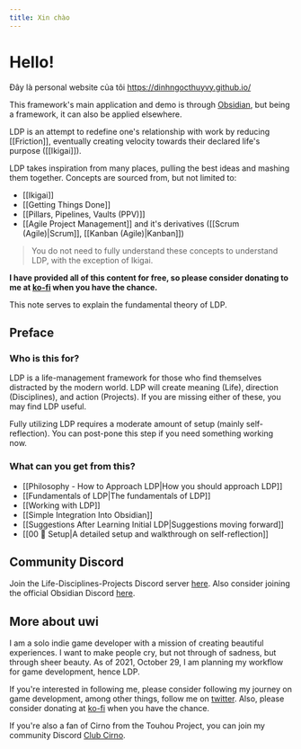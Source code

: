 ```yaml
---
title: Xin chào
---
```


# Hello!

Đây là personal website của tôi https://dinhngocthuyvy.github.io/

This framework's main application and demo is through [Obsidian](https://obsidian.md/), but being a framework, it can also be applied elsewhere.

LDP is an attempt to redefine one's relationship with work by reducing [[Friction]], eventually creating velocity towards their declared life's purpose ([[Ikigai]]).

LDP takes inspiration from many places, pulling the best ideas and mashing them together. Concepts are sourced from, but not limited to:
- [[Ikigai]]
- [[Getting Things Done]]
- [[Pillars, Pipelines, Vaults (PPV)]]
- [[Agile Project Management]] and it's derivatives ([[Scrum (Agile)|Scrum]], [[Kanban (Agile)|Kanban]])

> You do not need to fully understand these concepts to understand LDP, with the exception of Ikigai.

**I have provided all of this content for free, so please consider donating to me at [ko-fi](https://ko-fi.com/uwidev) when you have the chance.**

This note serves to explain the fundamental theory of LDP. 

## Preface
### Who is this for?
LDP is a life-management framework for those who find themselves distracted by the modern world. LDP will create meaning (Life), direction (Disciplines), and action (Projects). If you are missing either of these, you may find LDP useful.

Fully utilizing LDP requires a moderate amount of setup (mainly self-reflection). You can post-pone this step if you need something working now.

### What can you get from this?
- [[Philosophy - How to Approach LDP|How you should approach LDP]]
- [[Fundamentals of LDP|The fundamentals of LDP]]
- [[Working with LDP]]
- [[Simple Integration Into Obsidian]]
- [[Suggestions After Learning Initial LDP|Suggestions moving forward]]
- [[00 🧰 Setup|A detailed setup and walkthrough on self-reflection]]

## Community Discord
Join the Life-Disciplines-Projects Discord server [here](https://discord.gg/xSaj5Cc5GZ). Also consider joining the official Obsidian Discord [here](https://discord.com/invite/veuWUTm).

## More about uwi
I am a solo indie game developer with a mission of creating beautiful experiences. I want to make people cry, but not through of sadness, but through sheer beauty. As of 2021, October 29, I am planning my workflow for game development, hence LDP.

If you're interested in following me, please consider following my journey on game development, among other things, follow me on [twitter](https://twitter.com/uwidev). Also, please consider donating at [ko-fi](https://ko-fi.com/uwidev) when you have the chance.

If you're also a fan of Cirno from the Touhou Project, you can join my community Discord [Club Cirno](https://discord.com/invite/clubcirno).
